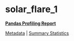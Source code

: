 # solar_flare_1

[**Pandas Profiling Report**](https://epistasislab.github.io/penn-ml-benchmarks/profile/solar_flare_1.html)

[Metadata](metadata.yaml) | [Summary Statistics](summary_stats.tsv)

